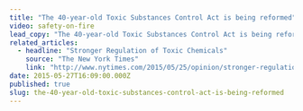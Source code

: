 ```yaml
---
title: "The 40-year-old Toxic Substances Control Act is being reformed"
video: safety-on-fire
lead_copy: "The 40-year-old Toxic Substances Control Act is being reformed, but will it have teeth? The story of TRIS shows how hard it is to regulate chemicals."
related_articles:
  - headline: "Stronger Regulation of Toxic Chemicals"
    source: "The New York Times"
    link: "http://www.nytimes.com/2015/05/25/opinion/stronger-regulation-of-toxic-chemicals.html?mabReward=A4&action=click&pgtype=Homepage&region=CColumn&module=Recommendation&src=rechp&WT.nav=RecEngine&_r=0"
date: 2015-05-27T16:09:00.000Z
published: true
slug: the-40-year-old-toxic-substances-control-act-is-being-reformed
---
```


